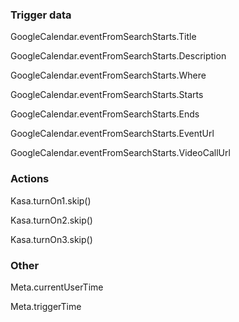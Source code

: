 ### Trigger data
GoogleCalendar.eventFromSearchStarts.Title

GoogleCalendar.eventFromSearchStarts.Description

GoogleCalendar.eventFromSearchStarts.Where

GoogleCalendar.eventFromSearchStarts.Starts

GoogleCalendar.eventFromSearchStarts.Ends

GoogleCalendar.eventFromSearchStarts.EventUrl

GoogleCalendar.eventFromSearchStarts.VideoCallUrl

### Actions
Kasa.turnOn1.skip()

Kasa.turnOn2.skip()

Kasa.turnOn3.skip()

### Other
Meta.currentUserTime

Meta.triggerTime
